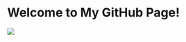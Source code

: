 <!--### Hi there 👋

**adarshUC/adarshUC** is a ✨ _special_ ✨ repository because its `README.md` (this file) appears on your GitHub profile.-->

<!DOCTYPE html>
<html lang="en">
<head>
    <meta charset="UTF-8">
    <meta name="viewport" content="width=device-width, initial-scale=1.0">
</head>
<body>
    <h1>Welcome to My GitHub Page!</h1>
    <a href="https://visitcount.itsvg.in">
    <img src="https://visitcount.itsvg.in/api?id=noobaadarsh&label=Profile%20Views&color=12&icon=2&pretty=false" />
</a>
</body>
</html>
